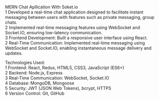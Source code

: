 MERN Chat Apllication With Soket.io <br />
1 Developed a real-time chat application designed to facilitate instant messaging between users with features such as private messaging, group chats. <br />
2 Implemented real-time messaging features using WebSocket and Socket.IO, ensuring low-latency communication.<br />
3 Frontend Development: Built a responsive user interface using React.<br />
2 Real-Time Communication: Implemented real-time messaging using WebSocket and Socket.IO, enabling instantaneous message delivery and updates.<br />

Technologies Used:<br />
 1 Frontend: React, Redux, HTML5, CSS3, JavaScript (ES6+)<br />
 2 Backend: Node.js, Express<br />
 3 Real-Time Communication: WebSocket, Socket.IO<br />
 4 Database: MongoDB, Mongoose<br />
 5 Security: JWT (JSON Web Tokens), bcrypt, HTTPS<br />
 6 Version Control: Git, GitHub<br />
